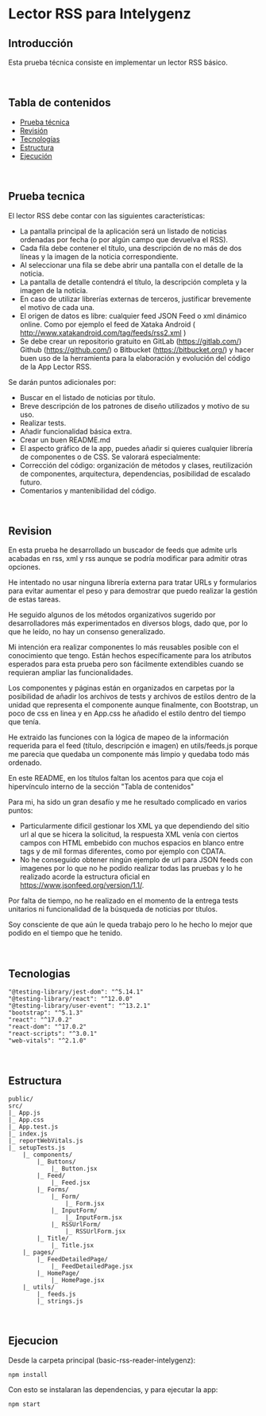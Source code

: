 # Lector RSS para Intelygenz

## Introducción

Esta prueba técnica consiste en implementar un lector RSS básico.

<br>

## Tabla de contenidos

* [Prueba técnica](#prueba-tecnica)
* [Revisión](#revision)
* [Tecnologías](#tecnologias)
* [Estructura](#estructura)
* [Ejecución](#ejecucion)

<br>

## Prueba tecnica 

El lector RSS debe contar con las siguientes características:
- La pantalla principal de la aplicación será un listado de noticias ordenadas por fecha (o por algún campo que
devuelva el RSS).
- Cada fila debe contener el título, una descripción de no más de dos líneas y la imagen de la noticia
correspondiente.
- Al seleccionar una fila se debe abrir una pantalla con el detalle de la noticia.
- La pantalla de detalle contendrá el título, la descripción completa y la imagen de la noticia.
- En caso de utilizar librerías externas de terceros, justificar brevemente el motivo de cada una.
- El origen de datos es libre: cualquier feed JSON Feed o xml dinámico online. Como por ejemplo el feed de Xataka
Android ( http://www.xatakandroid.com/tag/feeds/rss2.xml )
- Se debe crear un repositorio gratuito en GitLab (https://gitlab.com/) Github (https://github.com/) o Bitbucket
(https://bitbucket.org/) y hacer buen uso de la herramienta para la elaboración y evolución del código de la App
Lector RSS.

Se darán puntos adicionales por:
- Buscar en el listado de noticias por título.
- Breve descripción de los patrones de diseño utilizados y motivo de su uso.
- Realizar tests.
- Añadir funcionalidad básica extra.
- Crear un buen README.md
- El aspecto gráfico de la app, puedes añadir si quieres cualquier librería de componentes o de CSS.
Se valorará especialmente:
- Corrección del código: organización de métodos y clases, reutilización de componentes, arquitectura,
dependencias, posibilidad de escalado futuro.
- Comentarios y mantenibilidad del código.

<br>

## Revision

En esta prueba he desarrollado un buscador de feeds que admite urls acabadas en rss, xml y rss aunque se podría modificar para admitir otras opciones.

He intentado no usar ninguna librería externa para tratar URLs y formularios para evitar aumentar el peso y para demostrar que puedo realizar la gestión de estas tareas.

He seguido algunos de los métodos organizativos sugerido por desarrolladores más experimentados en diversos blogs, dado que, por lo que he leído, no hay un consenso generalizado.

Mi intención era realizar componentes lo más reusables posible con el conocimiento que tengo. Están hechos específicamente para los atributos esperados para esta prueba pero son fácilmente extendibles cuando se requieran ampliar las funcionalidades.

Los componentes y páginas están en organizados en carpetas por la posibilidad de añadir los archivos de tests y archivos de estilos dentro de la unidad que representa el componente aunque finalmente, con Bootstrap, un poco de css en linea y en App.css he añadido el estilo dentro del tiempo que tenía.

He extraido las funciones con la lógica de mapeo de la información requerida para el feed (título, descripción e imagen) en utils/feeds.js porque me parecía que quedaba un componente más limpio y quedaba todo más ordenado.

En este README, en los títulos faltan los acentos para que coja el hipervínculo interno de la sección "Tabla de contenidos"

Para mi, ha sido un gran desafío y me he resultado complicado en varios puntos:
- Particularmente dificil gestionar los XML ya que dependiendo del sitio url al que se hicera la solicitud, la respuesta XML venía con ciertos campos con HTML embebido con muchos espacios en blanco entre tags y de mil formas diferentes, como por ejemplo con CDATA.
- No he conseguido obtener ningún ejemplo de url para JSON feeds con imagenes por lo que no he podido realizar todas las pruebas y lo he realizado acorde la estructura oficial en https://www.jsonfeed.org/version/1.1/.

Por falta de tiempo, no he realizado en el momento de la entrega tests unitarios ni funcionalidad de la búsqueda de noticias por títulos.

Soy consciente de que aún le queda trabajo pero lo he hecho lo mejor que podido en el tiempo que he tenido.

<br>

## Tecnologias

    "@testing-library/jest-dom": "^5.14.1"
    "@testing-library/react": "^12.0.0"
    "@testing-library/user-event": "^13.2.1"
    "bootstrap": "^5.1.3"
    "react": "^17.0.2"
    "react-dom": "^17.0.2"
    "react-scripts": "^3.0.1"
    "web-vitals": "^2.1.0"

<br>

## Estructura

```
public/
src/
|_ App.js
|_ App.css
|_ App.test.js
|_ index.js
|_ reportWebVitals.js
|_ setupTests.js
    |_ components/
        |_ Buttons/
            |_ Button.jsx
        |_ Feed/
            |_ Feed.jsx
        |_ Forms/
            |_ Form/
                |_ Form.jsx
            |_ InputForm/
                |_ InputForm.jsx
            |_ RSSUrlForm/
                |_ RSSUrlForm.jsx
        |_ Title/
            |_ Title.jsx
    |_ pages/
        |_ FeedDetailedPage/
            |_ FeedDetailedPage.jsx
        |_ HomePage/
            |_ HomePage.jsx
    |_ utils/
        |_ feeds.js
        |_ strings.js

``` 
<br>

## Ejecucion

Desde la carpeta principal (basic-rss-reader-intelygenz):
```
npm install
```
Con esto se instalaran las dependencias, y para ejecutar la app:
```
npm start
```